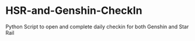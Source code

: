 # HSR-and-Genshin-CheckIn

Python Script to open and complete daily checkin for both Genshin and Star Rail
